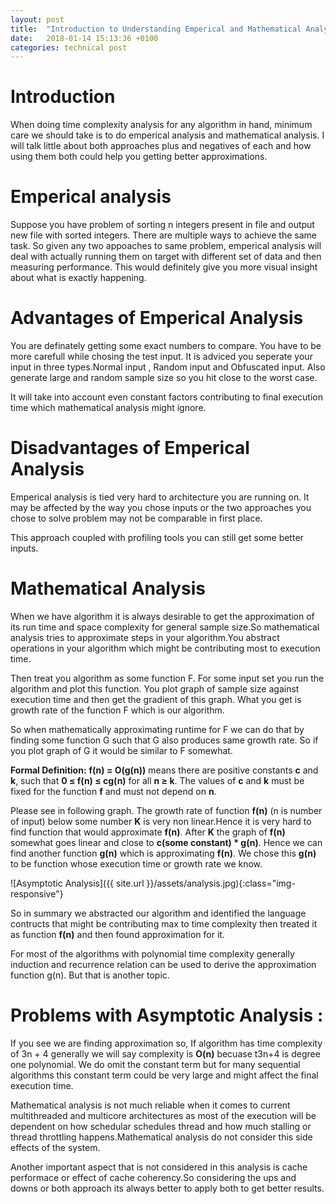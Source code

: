 ```yaml
---
layout: post
title:  "Introduction to Understanding Emperical and Mathematical Analysis of Algorithms!!"
date:   2018-01-14 15:13:36 +0100
categories: technical post
---
```



**Introduction**
========================================================================

When doing time complexity analysis for any algorithm in hand, minimum care we should take is to do emperical analysis and mathematical analysis. 
I will talk little about both approaches plus and negatives of each and how using them both could help you getting better approximations.

**Emperical analysis**
=========================================================================

Suppose you have problem of sorting n integers present in file and output new file with sorted integers. There are multiple ways to achieve the same task. So given any two appoaches to same problem, emperical analysis will deal with actually running them on target with different set of data and then measuring performance. This would definitely give you more visual insight about what is exactly happening.

**Advantages of Emperical Analysis**
========================================================================

You are definately getting some exact numbers to compare. You have to be more carefull while chosing the test input. It is adviced you seperate your input in three types.Normal input , Random input and Obfuscated input. Also generate large and random sample size so you hit close to the worst case.

It will take into account even constant factors contributing to final execution time which mathematical analysis might ignore.
 
**Disadvantages of Emperical Analysis**
========================================================================

Emperical analysis is tied very hard to architecture you are running on. It may be affected by the way you chose inputs or the two approaches you chose to solve problem may not be comparable in first place. 

This approach coupled with profiling tools you can still get some better inputs. 


**Mathematical Analysis**
=========================================================================

When we have algorithm it is always desirable to get the approximation of its run time and space complexity for general sample size.So mathematical analysis tries to approximate steps in your algorithm.You abstract operations in your algorithm which might be contributing most to execution time.

Then treat you algorithm as some function F. For some input set you run the algorithm and plot this function. You plot graph of sample size against execution time and then get the gradient of this graph. What you get is growth rate of the function F which is our algorithm.

So when mathematically approximating runtime for F we can do that by finding some function G such that G also produces same growth rate. So if you plot graph of G it would be similar to F somewhat. 

**Formal Definition:** **f(n) = O(g(n))** means there are positive constants **c** and **k**, such that **0 ≤ f(n) ≤ cg(n)** for all **n ≥ k**. The values of **c** and **k** must be fixed for the function **f** and must not depend on **n**. 

Please see in following graph. The growth rate of function **f(n)** (n is number of input) below some number **K** is very non linear.Hence it is very hard to find function that would approximate **f(n)**. After **K** the graph of **f(n)** somewhat goes linear and close to **c(some constant) * g(n)**. Hence we can find another function **g(n)** which is approximating **f(n)**. We chose this **g(n)** to be function whose execution time or growth rate we know. 

![Asymptotic Analysis]({{ site.url }}/assets/analysis.jpg){:class="img-responsive"}

So in summary we abstracted our algorithm and identified the language contructs that might be contributing max to time complexity then treated it as function **f(n)** and then found approximation for it. 

For most of the algorithms with polynomial time complexity generally induction and recurrence relation can be used to derive the approximation function g(n). But that is another topic.

**Problems with Asymptotic Analysis :**
========================================================================

If you see we are finding approximation so, If algorithm has time complexity of 3n + 4 generally we will say complexity is **O(n)** becuase t3n+4 is degree one polynomial. We do omit the constant term but for many sequential algorithms this constant term could be very large and might affect the final execution time.
 
Mathematical analysis is not much reliable when it comes to current multithreaded and multicore architectures as most of the execution will be dependent on how schedular schedules thread and how much stalling or thread throttling happens.Mathematical analysis do not consider this side effects of the system.

Another important aspect that is not considered in this analysis is cache performace or effect of cache coherency.So considering the ups and downs or both approach its always better to apply both to get better results.
